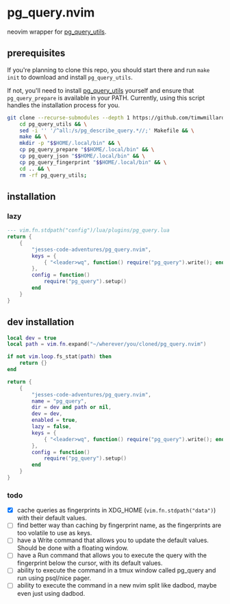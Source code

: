# pg_query.nvim

neovim wrapper for [pg_query_utils](https://github.com/timwmillard/pg_query_utils.git).

## prerequisites

If you're planning to clone this repo, you should start there and run `make init` to download and install `pg_query_utils`.

If not, you'll need to install [pg_query_utils](https://github.com/timwmillard/pg_query_utils.git) yourself and ensure that `pg_query_prepare` is available in your PATH. Currently, using this script handles the installation process for you.

```bash
git clone --recurse-submodules --depth 1 https://github.com/timwmillard/pg_query_utils.git && \
    cd pg_query_utils && \
    sed -i '' '/^all:/s/pg_describe_query.*//;' Makefile && \
    make && \
    mkdir -p "$$HOME/.local/bin" && \
    cp pg_query_prepare "$$HOME/.local/bin" && \
    cp pg_query_json "$$HOME/.local/bin" && \
    cp pg_query_fingerprint "$$HOME/.local/bin" && \
    cd .. && \
    rm -rf pg_query_utils;
```

## installation

### lazy

```lua
--- vim.fn.stdpath("config")/lua/plugins/pg_query.lua
return {
    {
        "jesses-code-adventures/pg_query.nvim",
        keys = {
            { "<leader>wq", function() require("pg_query").write(); end, mode = "n", desc = "Write postgres query" },
        },
        config = function()
            require("pg_query").setup()
        end
    }
}
```

## dev installation

```lua
local dev = true
local path = vim.fn.expand("~/wherever/you/cloned/pg_query.nvim")

if not vim.loop.fs_stat(path) then
    return {}
end

return {
    {
        "jesses-code-adventures/pg_query.nvim",
        name = "pg_query",
        dir = dev and path or nil,
        dev = dev,
        enabled = true,
        lazy = false,
        keys = {
            { "<leader>wq", function() require("pg_query").write(); end, mode = "n", desc = "Write postgres query" },
        },
        config = function()
            require("pg_query").setup()
        end
    }
}
```

### todo

- [x] cache queries as fingerprints in XDG_HOME (`vim.fn.stdpath("data")`) with their default values.
- [ ] find better way than caching by fingerprint name, as the fingerprints are too volatile to use as keys.
- [ ] have a Write command that allows you to update the default values. Should be done with a floating window.
- [ ] have a Run command that allows you to execute the query with the fingerprint below the cursor, with its default values.
- [ ] ability to execute the command in a tmux window called pg_query and run using psql/nice pager.
- [ ] ability to execute the command in a new nvim split like dadbod, maybe even just using dadbod.
